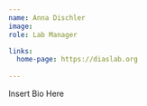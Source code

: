```yaml
---
name: Anna Dischler
image: 
role: Lab Manager

links:
  home-page: https://diaslab.org
  
---
```


Insert Bio Here
